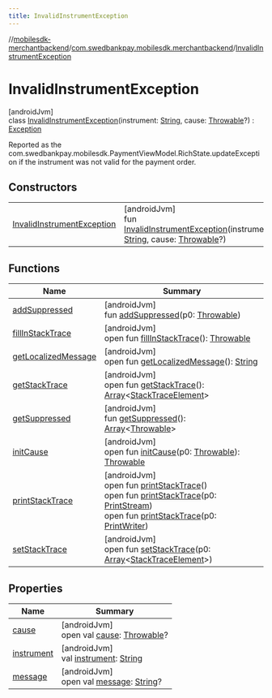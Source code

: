 ```yaml
---
title: InvalidInstrumentException
---
```

//[mobilesdk-merchantbackend](../../../index.html)/[com.swedbankpay.mobilesdk.merchantbackend](../index.html)/[InvalidInstrumentException](index.html)



# InvalidInstrumentException



[androidJvm]\
class [InvalidInstrumentException](index.html)(instrument: [String](https://kotlinlang.org/api/latest/jvm/stdlib/kotlin/-string/index.html), cause: [Throwable](https://kotlinlang.org/api/latest/jvm/stdlib/kotlin/-throwable/index.html)?) : [Exception](https://developer.android.com/reference/kotlin/java/lang/Exception.html)

Reported as the com.swedbankpay.mobilesdk.PaymentViewModel.RichState.updateException if the instrument was not valid for the payment order.



## Constructors


| | |
|---|---|
| [InvalidInstrumentException](-invalid-instrument-exception.html) | [androidJvm]<br>fun [InvalidInstrumentException](-invalid-instrument-exception.html)(instrument: [String](https://kotlinlang.org/api/latest/jvm/stdlib/kotlin/-string/index.html), cause: [Throwable](https://kotlinlang.org/api/latest/jvm/stdlib/kotlin/-throwable/index.html)?) |


## Functions


| Name | Summary |
|---|---|
| [addSuppressed](../-unexpected-response-exception/index.html#282858770%2FFunctions%2F1689614965) | [androidJvm]<br>fun [addSuppressed](../-unexpected-response-exception/index.html#282858770%2FFunctions%2F1689614965)(p0: [Throwable](https://kotlinlang.org/api/latest/jvm/stdlib/kotlin/-throwable/index.html)) |
| [fillInStackTrace](../-unexpected-response-exception/index.html#-1102069925%2FFunctions%2F1689614965) | [androidJvm]<br>open fun [fillInStackTrace](../-unexpected-response-exception/index.html#-1102069925%2FFunctions%2F1689614965)(): [Throwable](https://kotlinlang.org/api/latest/jvm/stdlib/kotlin/-throwable/index.html) |
| [getLocalizedMessage](../-unexpected-response-exception/index.html#1043865560%2FFunctions%2F1689614965) | [androidJvm]<br>open fun [getLocalizedMessage](../-unexpected-response-exception/index.html#1043865560%2FFunctions%2F1689614965)(): [String](https://kotlinlang.org/api/latest/jvm/stdlib/kotlin/-string/index.html) |
| [getStackTrace](../-unexpected-response-exception/index.html#2050903719%2FFunctions%2F1689614965) | [androidJvm]<br>open fun [getStackTrace](../-unexpected-response-exception/index.html#2050903719%2FFunctions%2F1689614965)(): [Array](https://kotlinlang.org/api/latest/jvm/stdlib/kotlin/-array/index.html)&lt;[StackTraceElement](https://developer.android.com/reference/kotlin/java/lang/StackTraceElement.html)&gt; |
| [getSuppressed](../-unexpected-response-exception/index.html#672492560%2FFunctions%2F1689614965) | [androidJvm]<br>fun [getSuppressed](../-unexpected-response-exception/index.html#672492560%2FFunctions%2F1689614965)(): [Array](https://kotlinlang.org/api/latest/jvm/stdlib/kotlin/-array/index.html)&lt;[Throwable](https://kotlinlang.org/api/latest/jvm/stdlib/kotlin/-throwable/index.html)&gt; |
| [initCause](../-unexpected-response-exception/index.html#-418225042%2FFunctions%2F1689614965) | [androidJvm]<br>open fun [initCause](../-unexpected-response-exception/index.html#-418225042%2FFunctions%2F1689614965)(p0: [Throwable](https://kotlinlang.org/api/latest/jvm/stdlib/kotlin/-throwable/index.html)): [Throwable](https://kotlinlang.org/api/latest/jvm/stdlib/kotlin/-throwable/index.html) |
| [printStackTrace](../-unexpected-response-exception/index.html#-1769529168%2FFunctions%2F1689614965) | [androidJvm]<br>open fun [printStackTrace](../-unexpected-response-exception/index.html#-1769529168%2FFunctions%2F1689614965)()<br>open fun [printStackTrace](../-unexpected-response-exception/index.html#1841853697%2FFunctions%2F1689614965)(p0: [PrintStream](https://developer.android.com/reference/kotlin/java/io/PrintStream.html))<br>open fun [printStackTrace](../-unexpected-response-exception/index.html#1175535278%2FFunctions%2F1689614965)(p0: [PrintWriter](https://developer.android.com/reference/kotlin/java/io/PrintWriter.html)) |
| [setStackTrace](../-unexpected-response-exception/index.html#2135801318%2FFunctions%2F1689614965) | [androidJvm]<br>open fun [setStackTrace](../-unexpected-response-exception/index.html#2135801318%2FFunctions%2F1689614965)(p0: [Array](https://kotlinlang.org/api/latest/jvm/stdlib/kotlin/-array/index.html)&lt;[StackTraceElement](https://developer.android.com/reference/kotlin/java/lang/StackTraceElement.html)&gt;) |


## Properties


| Name | Summary |
|---|---|
| [cause](../-unexpected-response-exception/index.html#-654012527%2FProperties%2F1689614965) | [androidJvm]<br>open val [cause](../-unexpected-response-exception/index.html#-654012527%2FProperties%2F1689614965): [Throwable](https://kotlinlang.org/api/latest/jvm/stdlib/kotlin/-throwable/index.html)? |
| [instrument](instrument.html) | [androidJvm]<br>val [instrument](instrument.html): [String](https://kotlinlang.org/api/latest/jvm/stdlib/kotlin/-string/index.html) |
| [message](../-unexpected-response-exception/index.html#1824300659%2FProperties%2F1689614965) | [androidJvm]<br>open val [message](../-unexpected-response-exception/index.html#1824300659%2FProperties%2F1689614965): [String](https://kotlinlang.org/api/latest/jvm/stdlib/kotlin/-string/index.html)? |

